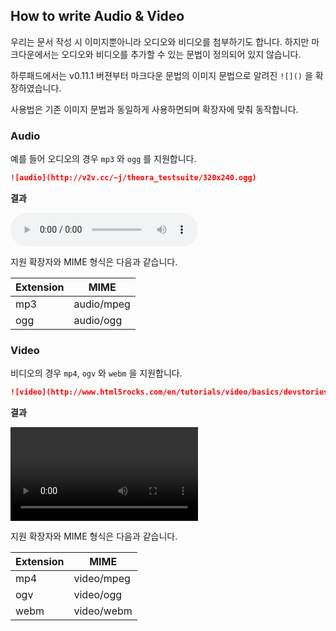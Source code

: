 ## How to write Audio & Video

우리는 문서 작성 시 이미지뿐아니라 오디오와 비디오를 첨부하기도 합니다. 하지만 마크다운에서는 오디오와 비디오를 추가할 수 있는 문법이 정의되어 있지 않습니다.

하루패드에서는 v0.11.1 버젼부터 마크다운 문법의 이미지 문법으로 알려진 `![]()` 을 확장하였습니다.

사용법은 기존 이미지 문법과 동일하게 사용하면되며 확장자에 맞춰 동작합니다.

### Audio

예를 들어 오디오의 경우 `mp3` 와 `ogg` 를 지원합니다.

```markdown
![audio](http://v2v.cc/~j/theora_testsuite/320x240.ogg)
```

**결과**

![audio](http://v2v.cc/~j/theora_testsuite/320x240.ogg)

지원 확장자와 MIME 형식은 다음과 같습니다.

| Extension  | MIME       |
|------------|------------|
| mp3        | audio/mpeg |
| ogg        | audio/ogg  |

### Video

비디오의 경우 `mp4`, `ogv` 와 `webm` 을 지원합니다.

```markdown
![video](http://www.html5rocks.com/en/tutorials/video/basics/devstories.webm)
```

**결과**

![video](http://www.html5rocks.com/en/tutorials/video/basics/devstories.webm)

지원 확장자와 MIME 형식은 다음과 같습니다.

| Extension  | MIME       |
|------------|------------|
| mp4        | video/mpeg |
| ogv        | video/ogg  |
| webm       | video/webm |